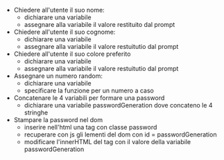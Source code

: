 - Chiedere all'utente il suo nome:
    - dichiarare una variabile
    - assegnare alla variabile il valore restituito dal prompt
- Chiedere all'utente il suo cognome:
    - dichiarare una variabile
    - assegnare alla variabile il valore restuitutio dal prompt
- Chiedere all'utente il suo colore preferito
    - dichiarare una variabile
    - assegnare alla variabile il valore restuitutio dal prompt
- Assegnare un numero random:
    - dichiarare una variabile
    - specificare la funzione per un numero a caso
- Concatenare le 4 variabili per formare una password
    - dichiarare una variabile passwordGeneration dove concateno le 4 stringhe
- Stampare la password nel dom
    - inserire nell'html una tag con classe password
    - recuperare con js gli lementi del dom con id = passwordGeneration
    - modificare l'innerHTML del tag con il valore della variabile passwordGeneration 